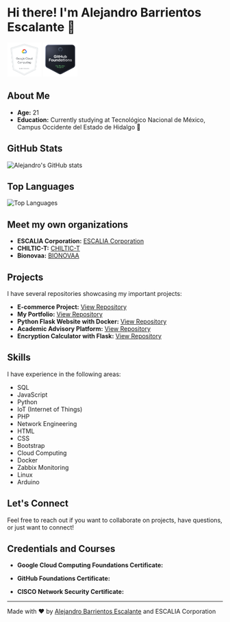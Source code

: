 # Hi there! I'm Alejandro Barrientos Escalante 👋

<img src="./badges/google-cloud-computing-foundations-certificate.png" alt="Google Cloud Badge" width="80" />
<img src="./badges/github-foundations.png" alt="GitHub Badge" width="80" />

## About Me

- **Age:** 21
- **Education:** Currently studying at Tecnológico Nacional de México, Campus Occidente del Estado de Hidalgo 📕

## GitHub Stats

![Alejandro's GitHub stats](https://github-readme-stats.vercel.app/api?username=beofalejandro&show_icons=true&theme=radical)

## Top Languages

![Top Languages](https://github-readme-stats.vercel.app/api/top-langs/?username=beofalejandro&layout=compact&theme=radical)

## Meet my own organizations

- **ESCALIA Corporation:** [ESCALIA Corporation](https://github.com/ESCALIA-Corporation)
- **CHILTIC-T:** [CHILTIC-T](https://github.com/CHILTIC-T)
- **Bionovaa:** [BIONOVAA](https://github.com/Bionovaa)

## Projects

I have several repositories showcasing my important projects:

- **E-commerce Project:** [View Repository](https://github.com/CHILTIC-T/website)
- **My Portfolio:** [View Repository](https://github.com/ESCALIA-Corporation/Website)
- **Python Flask Website with Docker:** [View Repository](https://github.com/ESCALIA-Corporation/python-website)
- **Academic Advisory Platform:** [View Repository](https://github.com/ESCALIA-Corporation/Plataforma-educativa)
- **Encryption Calculator with Flask:** [View Repository](https://github.com/beofalejandro/Calculadora-de-Encriptacion)

## Skills

I have experience in the following areas:

- SQL
- JavaScript
- Python
- IoT (Internet of Things)
- PHP
- Network Engineering
- HTML
- CSS
- Bootstrap
- Cloud Computing
- Docker
- Zabbix Monitoring
- Linux
- Arduino

## Let's Connect

Feel free to reach out if you want to collaborate on projects, have questions, or just want to connect!

## Credentials and Courses

- **Google Cloud Computing Foundations Certificate:**

<!--<img src="./badges/google-cloud-computing-foundations-certificate.png" alt="Google Cloud Badge" width="300" />-->

- **GitHub Foundations Certificate:**
<!--<img src="./badges/github-foundations.png" alt="GitHub Badge" width="300" />-->

- **CISCO Network Security Certificate:**

--- 
Made with ❤️ by [Alejandro Barrientos Escalante](https://github.com/beofalejandro) and ESCALIA Corporation